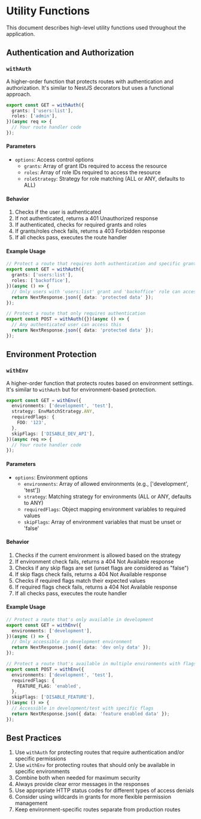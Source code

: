 # Utility Functions

This document describes high-level utility functions used throughout the application.

## Authentication and Authorization

### `withAuth`

A higher-order function that protects routes with authentication and authorization. It's similar to NestJS decorators but uses a functional approach.

```typescript
export const GET = withAuth({
  grants: ['users:list'],
  roles: ['admin'],
})(async req => {
  // Your route handler code
});
```

#### Parameters

- `options`: Access control options
  - `grants`: Array of grant IDs required to access the resource
  - `roles`: Array of role IDs required to access the resource
  - `roleStrategy`: Strategy for role matching (ALL or ANY, defaults to ALL)

#### Behavior

1. Checks if the user is authenticated
2. If not authenticated, returns a 401 Unauthorized response
3. If authenticated, checks for required grants and roles
4. If grants/roles check fails, returns a 403 Forbidden response
5. If all checks pass, executes the route handler

#### Example Usage

```typescript
// Protect a route that requires both authentication and specific grants
export const GET = withAuth({
  grants: ['users:list'],
  roles: ['backoffice'],
})(async () => {
  // Only users with 'users:list' grant and 'backoffice' role can access this
  return NextResponse.json({ data: 'protected data' });
});

// Protect a route that only requires authentication
export const POST = withAuth({})(async () => {
  // Any authenticated user can access this
  return NextResponse.json({ data: 'protected data' });
});
```

## Environment Protection

### `withEnv`

A higher-order function that protects routes based on environment settings. It's similar to `withAuth` but for environment-based protection.

```typescript
export const GET = withEnv({
  environments: ['development', 'test'],
  strategy: EnvMatchStrategy.ANY,
  requiredFlags: {
    FOO: '123',
  },
  skipFlags: ['DISABLE_DEV_API'],
})(async req => {
  // Your route handler code
});
```

#### Parameters

- `options`: Environment options
  - `environments`: Array of allowed environments (e.g., ['development', 'test'])
  - `strategy`: Matching strategy for environments (ALL or ANY, defaults to ANY)
  - `requiredFlags`: Object mapping environment variables to required values
  - `skipFlags`: Array of environment variables that must be unset or 'false'

#### Behavior

1. Checks if the current environment is allowed based on the strategy
2. If environment check fails, returns a 404 Not Available response
3. Checks if any skip flags are set (unset flags are considered as "false")
4. If skip flags check fails, returns a 404 Not Available response
5. Checks if required flags match their expected values
6. If required flags check fails, returns a 404 Not Available response
7. If all checks pass, executes the route handler

#### Example Usage

```typescript
// Protect a route that's only available in development
export const GET = withEnv({
  environments: ['development'],
})(async () => {
  // Only accessible in development environment
  return NextResponse.json({ data: 'dev only data' });
});

// Protect a route that's available in multiple environments with flags
export const POST = withEnv({
  environments: ['development', 'test'],
  requiredFlags: {
    FEATURE_FLAG: 'enabled',
  },
  skipFlags: ['DISABLE_FEATURE'],
})(async () => {
  // Accessible in development/test with specific flags
  return NextResponse.json({ data: 'feature enabled data' });
});
```

## Best Practices

1. Use `withAuth` for protecting routes that require authentication and/or specific permissions
2. Use `withEnv` for protecting routes that should only be available in specific environments
3. Combine both when needed for maximum security
4. Always provide clear error messages in the responses
5. Use appropriate HTTP status codes for different types of access denials
6. Consider using wildcards in grants for more flexible permission management
7. Keep environment-specific routes separate from production routes
